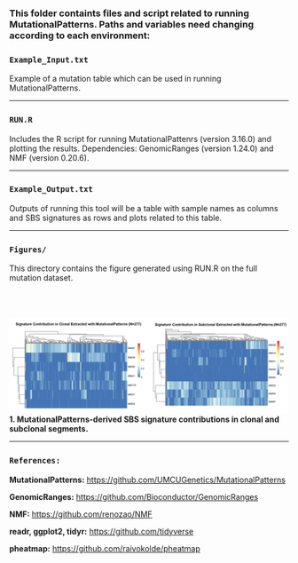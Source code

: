 ### This folder containts files and script related to running **MutationalPatterns**. Paths and variables need changing according to each environment:


### `Example_Input.txt`
Example of a mutation table which can be used in running MutationalPatterns. 

---

### `RUN.R`
Includes the R script for running MutationalPattenrs (version 3.16.0) and plotting the results.
Dependencies: GenomicRanges (version 1.24.0) and NMF (version 0.20.6). 

---

### `Example_Output.txt`
Outputs of running this tool will be a table with sample names as columns and SBS signatures as rows and plots related to this table.

---

### `Figures/`

This directory contains the figure generated using RUN.R on the full mutation dataset.
<br><br>
<br><br>

![Figure 1](Figures/Figure1.png)
**1. MutationalPatterns-derived SBS signature contributions in clonal and subclonal segments.**

---

### `References:`

**MutationalPatterns:** https://github.com/UMCUGenetics/MutationalPatterns

**GenomicRanges:** https://github.com/Bioconductor/GenomicRanges

**NMF:** https://github.com/renozao/NMF

**readr, ggplot2, tidyr:** https://github.com/tidyverse

**pheatmap:** https://github.com/raivokolde/pheatmap
